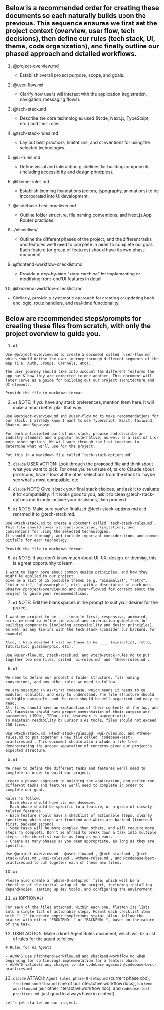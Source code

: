 ## Below is a recommended order for creating these documents so each naturally builds upon the previous. This sequence ensures we first set the project context (overview, user flow, tech decisions), then define our rules (tech stack, UI, theme, code organization), and finally outline our phased approach and detailed workflows.

1. @project-overview.md
   - Establish overall project purpose, scope, and goals.

2. @user-flow.md
   - Clarify how users will interact with the application (registration, navigation, messaging flows).

3. @tech-stack.md
   - Describe the core technologies used (Node, Next.js, TypeScript, etc.) and their roles.

4. @tech-stack-rules.md
   - Lay out best practices, limitations, and conventions for using the selected technologies.

5. @ui-rules.md
   - Define visual and interaction guidelines for building components (including accessibility and design principles).

6. @theme-rules.md
   - Establish theming foundations (colors, typography, animations) to be incorporated into UI development.

7. @codebase-best-practices.md  
   - Outline folder structure, file naming conventions, and Next.js App Router practices.

8. ./checklists/
   - Outline the different phases of the project, and the different tasks and features we'll need to complete in order to complete our goal. Each feature (or group of features) should have its own phase document.

9. @frontend-workflow-checklist.md  
   - Provide a step-by-step “state machine” for implementing or modifying front-end/UI features in detail.

10. @backend-workflow-checklist.md  
   - Similarly, provide a systematic approach for creating or updating back-end logic, route handlers, and real-time functionality.


## Below are recommended steps/prompts for creating these files from scratch, with only the project overview to guide you.

1. `o1`
```
Use @project-overview.md to create a document called `user-flow.md`, which should define the user journey through different segments of the map (i.e. Auth, Groups, Channels, etc). 

The user journey should take into account the different features the app has & how they are connected to one-another. This document will later serve as a guide for building out our project architecture and UI elements.

Provide the file in markdown format.
```


2. `o1` NOTE: if you have any stack preferences, mention them here. It will make a much better plan that way.
```
Use @project-overview.md and @user-flow.md to make recommendations for our stack. I already know I want to use TypeScript, React, Tailwind, Shadcn, and Supabase.

For each anticipated part of our stack, propose and describe an industry standard and a popular alternative, as well as a list of 1 or more other options. We will work through the list together to determine what we'll use for the project.

Put this in a markdown file called `tech-stack-options.md`.
```


3. `claude` USER ACTION: Look through the proposed file and think about what you want to pick. For ones you're unsure of, talk to Claude about pros/cons, have it look at the other selections from the stack to maybe see what's most compatible, etc.


4. `claude` NOTE: Give it back your final stack choices, and ask it to evaluate it for compatibility. If it looks good to you, ask it to clean @tech-stack-options.md to only include your decisions, then proceed.


5. `o1` NOTE: Make sure you've finalized @tech-stack-options.md and renamed it to @tech-stack.md.
```
Use @tech-stack.md to create a document called `tech-stack-rules.md`.
This file should cover all best-practices, limitations, and conventions for using the selected technologies.
It should be thorough, and include important considerations and common pitfalls for each technology.

Provide the file in markdown format.
```


6. `o1` NOTE: If you don't know much about UI, UX, design, or theming, this is a great opportunity to learn.
```
I want to learn more about common design principles, and how they might be applied to our project.
Give me a list of 15 possible themes (e.g. "minimalist", "retro", "futuristic", "glassmorphic", etc), with a description of each one.
Observe @project-overview.md and @user-flow.md for context about the project to guide your recommendations.
```


7. `o1` NOTE: Edit the blank spaces in the prompt to suit your desires for the project.
```
I want my project to be ____ (mobile-first, responsive, animated, etc). We need to define the visual and interaction guidelines for building components (including accessibility and design principles), as well as any tie-ins with the tech stack (consider our backend, for example).

Also, I have decided I want my theme to be ____ (minimalist, retro, futuristic, glassmorphic, etc).

Use @user-flow.md, @tech-stack.md, and @tech-stack-rules.md to put together two new files, called `ui-rules.md` and `theme-rules.md`.
```


8. `o1`
```
We need to define our project's folder structure, file naming conventions, and any other rules we need to follow.

We are building an AI-first codebase, which means it needs to be modular, scalable, and easy to understand. The file structure should be highly navigable, and the code should be well-organized and easy to read.
All files should have an explanation of their contents at the top, and all functions should have proper commentation of their purpose and parameters (JSDoc, TSDoc, etc, whatever is appropriate).
To maintain readability by Cursor's AI tools, files should not exceed 250 lines.

Use @tech-stack.md, @tech-stack-rules.md, @ui-rules.md, and @theme-rules.md to put together a new file called `codebase-best-practices.md`. This document should also include a file tree demonstrating the proper separation of concerns given our project's expected structure.
```


9. `o1`
```
We need to define the different tasks and features we'll need to complete in order to build our project.

Create a phased approach to building the application, and define the different tasks and features we'll need to complete in order to complete our goal.

Rules to follow:
- Each phase should have its own document
- Each phase should be specific to a feature, or a group of closely-related features
- Each feature should have a checklist of actionable steps, clearly specifying which steps are frontend and which are backend (frontend first, backend second)
- Some tasks will be more complex than others, and will require more steps to complete. Don't be afraid to break down a task into multiple steps-- the checklist can be as long as you want.
- Create as many phases as you deem appropriate, as long as they are specific.

Use @project-overview.md , @user-flow.md , @tech-stack.md , @tech-stack-rules.md , @ui-rules.md , @theme-rules.md , and @codebase-best-practices.md to put together each of these new files.
```


10. `o1`
```
Please also create a `phase-0-setup.md` file, which will be a checklist of the initial setup of the project, including installing dependencies, setting up dev tools, and configuring the environment.
```


11. `o1` (OPTIONAL)
```
For each of the files attached, within each one, flatten its lists into a single list of actionable steps. Format each checklist item with "[ ]" to denote empty completions status. Also, follow the bracket with either "FRONTEND: " or "BACKEND: ", based on the nature of the task.
```


12. USER ACTION: Make a brief Agent Rules document, which will be a list of rules for the agent to follow.
```
# Rules for AI Agents

- ALWAYS use @frontend-workflow.md and @backend-workflow.md when beginning (or continuing) implementation for a feature phase.
- ALWAYS validate any changes to the codebase against @codebase-best-practices.md
```


13. `claude` ATTACH: `Agent Rules`, `phase-0-setup.md` (current phase doc), `frontend-workflow.md` (one of our interactive workflow docs), `backend-workflow.md` (our other interactive workflow doc), and `codebase-best-practices.md` (just good to always have in context)
```
Let's get started on our project.
```